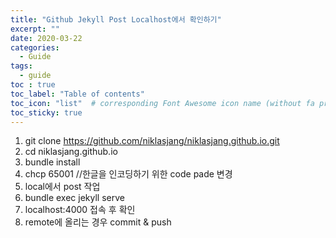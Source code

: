 ```yaml
---
title: "Github Jekyll Post Localhost에서 확인하기"
excerpt: ""
date: 2020-03-22
categories:
  - Guide
tags:
  - guide
toc : true
toc_label: "Table of contents"
toc_icon: "list"  # corresponding Font Awesome icon name (without fa prefix)
toc_sticky: true
---
```


1. git clone https://github.com/niklasjang/niklasjang.github.io.git
2. cd niklasjang.github.io
3. bundle install
4. chcp 65001 //한글을 인코딩하기 위한 code pade 변경
5. local에서 post 작업
6. bundle exec jekyll serve
7. localhost:4000 접속 후 확인
8. remote에 올리는 경우 commit & push
